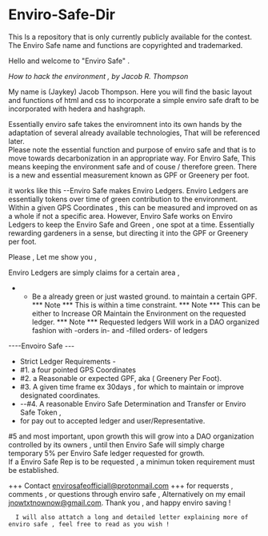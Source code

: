 # Enviro-Safe-Dir
This Is a repository that is only currently publicly available for the contest.     The Enviro Safe name and functions are copyrighted and trademarked. 

Hello and welcome to "Enviro Safe" . 

<i> How to hack the environment , by Jacob R. Thompson </i>

My name is (Jaykey) Jacob Thompson. Here you will find the basic layout and functions of html and css to incorporate a simple enviro safe draft to be incorporated with hedera and hashgraph.  

Essentially enviro safe takes the enviromnent into its own hands by the adaptation of several already available technologies, That will be referenced later.  
Please note the essential function and purpose of enviro safe and that is to move towards decarbonization in an appropriate way. For Enviro Safe, This means keeping the environment safe and of couse / therefore green. 
There is a new and essential measurement known as GPF or Greenery per foot.  

it works like this --Enviro Safe makes Enviro Ledgers. Enviro Ledgers are essentially tokens over time of green contribution to the environment.  Within a given GPS Coordinates , this can be measured and improved on as a whole if not a specific area. 
However, Enviro Safe works on Enviro Ledgers to keep the Enviro Safe and Green , one spot at a time. 
Essentially rewarding gardeners in a sense, but directing it into the GPF or Greenery per foot. 

Please , Let me show you ,  

Enviro Ledgers are simply claims for a certain area , 
 - - Be a already green or just wasted ground.
 to maintain a certain GPF.   
 *** Note *** This is within a time constraint. 
 *** Note *** This can be either to Increase OR Maintain the Environment on the requested ledger.
 *** Note *** Requested ledgers Will work in a DAO organized fashion with 
 -orders in- and -filled orders- of ledgers
 
 ----Envoiro Safe ---
 - Strict Ledger Requirements -
 - #1. a four pointed GPS Coordinates
 - #2. a Reasonable or expected GPF,  aka ( Greenery Per Foot).
 - #3. A given time frame ex 30days , for which to maintain or improve designated coordinates.
 - --#4. A reasonable Enviro Safe Determination and Transfer or Enviro Safe Token ,
 - for pay out to accepted ledger and user/Representative.

#5 and most important, upon growth this will grow into a DAO organization controlled by its owners , until then Enviro Safe
will simply charge temporary 5% per Enviro Safe ledger requested for growth.  
If a Enviro Safe Rep is to be requested , a minimun token requirement must be established. 

+++ Contact envirosafeofficiall@protonmail.com +++ for requersts , comments , or questions through enviro safe , 
Alternatively on my email jnowtxtnownow@gmail.com. 
Thank you , and happy enviro saving ! 
      
      
      
      I will also attatch a long and detailed letter explaining more of enviro safe , feel free to read as you wish !  
      
